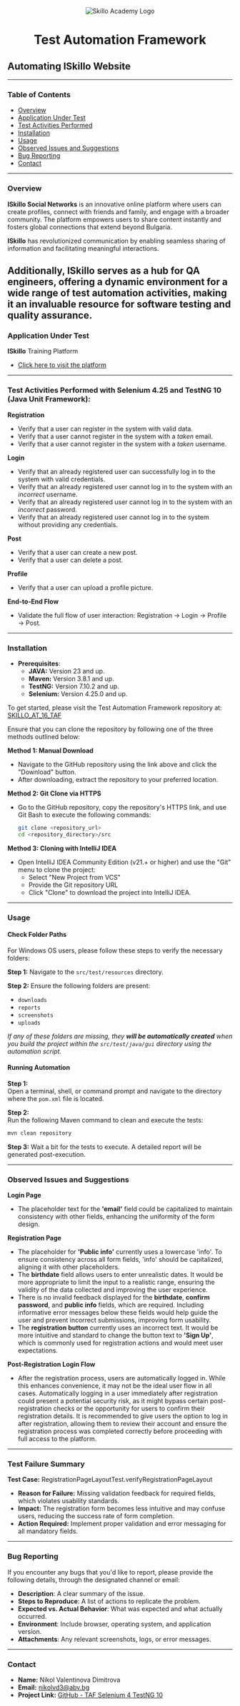 <p align="center">
    <img src="skilloLogo.png" alt="Skillo Academy Logo" />
</p>


<div align="center">

# Test Automation Framework

</div>

## Automating ISkillo Website

---

### Table of Contents

- [Overview](#overview)
- [Application Under Test](#application-under-test)
- [Test Activities Performed](#test-activities-performed-with-selenium-425-and-testng-10-java-unit-framework)
- [Installation](#installation)
- [Usage](#usage)
- [Observed Issues and Suggestions](#observed-issues-and-suggestions)
- [Bug Reporting](#bug-reporting)
- [Contact](#contact)

---

### Overview

**ISkillo Social Networks** is an innovative online platform where users can create profiles, connect with friends and
family, and engage with a broader community. The platform empowers users to share content instantly and fosters global
connections that extend beyond Bulgaria.

**ISkillo** has revolutionized communication by enabling seamless sharing of information and facilitating meaningful
interactions.

Additionally, **ISkillo** serves as a hub for QA engineers, offering a dynamic environment for a wide range of test
automation activities, making it an invaluable resource for software testing and quality assurance.
---

### Application Under Test

**ISkillo** Training Platform

- [Click here to visit the platform](http://training.skillo-bg.com:4300/posts/all)

---

### Test Activities Performed with Selenium 4.25 and TestNG 10 (Java Unit Framework):

**Registration**

- Verify that a user can register in the system with valid data.
- Verify that a user cannot register in the system with a *taken* email.
- Verify that a user cannot register in the system with a *taken* username.

**Login**

- Verify that an already registered user can successfully log in to the system with valid credentials.
- Verify that an already registered user cannot log in to the system with an *incorrect* username.
- Verify that an already registered user cannot log in to the system with an *incorrect* password.
- Verify that an already registered user cannot log in to the system without providing any credentials.

**Post**

- Verify that a user can create a new post.
- Verify that a user can delete a post.

**Profile**

- Verify that a user can upload a profile picture.

**End-to-End Flow**

- Validate the full flow of user interaction: Registration → Login → Profile → Post.

---

### Installation

- **Prerequisites**:
    - **JAVA:** Version 23 and up.
    - **Maven:** Version 3.8.1 and up.
    - **TestNG:** Version 7.10.2 and up.
    - **Selenium:** Version 4.25.0 and up.

To get started, please visit the Test Automation Framework repository
at: [SKILLO_AT_16_TAF](https://github.com/Nvdimitrova/SKILLO_16_TAF)

Ensure that you can clone the repository by following one of the three methods outlined below:

**Method 1: Manual Download**

- Navigate to the GitHub repository using the link above and click the "Download" button.
- After downloading, extract the repository to your preferred location.

**Method 2: Git Clone via HTTPS**

- Go to the GitHub repository, copy the repository's HTTPS link, and use Git Bash to execute the following commands:
    ```bash
    git clone <repository_url>
    cd <repository_directory>/src
    ```

**Method 3: Cloning with IntelliJ IDEA**

- Open IntelliJ IDEA Community Edition (v21.+ or higher) and use the "Git" menu to clone the project:
    - Select "New Project from VCS"
    - Provide the Git repository URL
    - Click "Clone" to download the project into IntelliJ IDEA.

---

### Usage

#### Check Folder Paths

For Windows OS users, please follow these steps to verify the necessary folders:

**Step 1:** Navigate to the `src/test/resources` directory.

**Step 2:** Ensure the following folders are present:

- `downloads`
- `reports`
- `screenshots`
- `uploads`

*If any of these folders are missing, they **will be automatically created** when you build the project within the
`src/test/java/gui` directory using the automation script.*

#### Running Automation

**Step 1:**  
Open a terminal, shell, or command prompt and navigate to the directory where the `pom.xml` file is located.

**Step 2:**  
Run the following Maven command to clean and execute the tests:

```bash
mvn clean repository
```

**Step 3:**
Wait a bit for the tests to execute. A detailed report will be generated post-execution.

---

### Observed Issues and Suggestions

**Login Page**

- The placeholder text for the **'email'** field could be capitalized to maintain consistency with other fields,
  enhancing the uniformity of the form design.

**Registration Page**

- The placeholder for **'Public info'** currently uses a lowercase 'info'. To ensure consistency across all form fields,
  'info' should be capitalized, aligning it with other placeholders.
- The **birthdate** field allows users to enter unrealistic dates. It would be more appropriate to limit the input to a
  realistic range, ensuring the validity of the data collected and improving the user experience.
- There is no invalid feedback displayed for the **birthdate**, **confirm password**, and **public info** fields, which
  are required. Including informative error messages below these fields would help guide the user and prevent incorrect
  submissions, improving form usability.
- The **registration button** currently uses an incorrect text. It would be more intuitive and standard to change the
  button text to **'Sign Up'**, which is commonly used for registration actions and would meet user expectations.

**Post-Registration Login Flow**

- After the registration process, users are automatically logged in. While this enhances convenience, it may not be the
  ideal user flow in all cases. Automatically logging in a user immediately after registration could present a potential
  security risk, as it might bypass certain post-registration checks or the opportunity for users to confirm their
  registration details. It is recommended to give users the option to log in after registration, allowing them to review
  their account and ensure the registration process was completed correctly before proceeding with full access to the
  platform.

---

### Test Failure Summary

**Test Case:** RegistrationPageLayoutTest.verifyRegistrationPageLayout

- **Reason for Failure:** Missing validation feedback for required fields, which violates usability standards.
- **Impact:** The registration form becomes less intuitive and may confuse users, reducing the success rate of form
  completion.
- **Action Required:** Implement proper validation and error messaging for all mandatory fields.

---

### Bug Reporting

If you encounter any bugs that you'd like to report, please provide the following details, through the designated
channel or email:

- **Description**: A clear summary of the issue.
- **Steps to Reproduce**: A list of actions to replicate the problem.
- **Expected vs. Actual Behavior**: What was expected and what actually occurred.
- **Environment**: Include browser, operating system, and application version.
- **Attachments**: Any relevant screenshots, logs, or error messages.

---

### Contact

- **Name:** Nikol Valentinova Dimitrova
- **Email:** [nikolvd3@abv.bg](mailto:nikolvd3@abv.bg)
- **Project Link:** [GitHub - TAF Selenium 4 TestNG 10](https://github.com/Nvdimitrova/SKILLO_16_TAF)